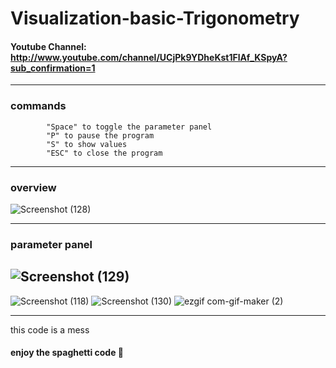 
# Visualization-basic-Trigonometry
####  Youtube Channel: http://www.youtube.com/channel/UCjPk9YDheKst1FlAf_KSpyA?sub_confirmation=1
---

### commands
            "Space" to toggle the parameter panel
            "P" to pause the program
            "S" to show values
            "ESC" to close the program
---
### overview
![Screenshot (128)](https://user-images.githubusercontent.com/48150537/122634658-0db1ee00-d0fd-11eb-9b36-74553089a80f.png)

---
### parameter panel
![Screenshot (129)](https://user-images.githubusercontent.com/48150537/122634650-f541d380-d0fc-11eb-978b-750fe23939c7.png)
---
![Screenshot (118)](https://user-images.githubusercontent.com/48150537/122188097-422f6b00-cead-11eb-9073-394f48e630e8.png) 
![Screenshot (130)](https://user-images.githubusercontent.com/48150537/122634767-e576bf00-d0fd-11eb-9f67-c0e12b76da5e.png)
![ezgif com-gif-maker (2)](https://user-images.githubusercontent.com/48150537/121996722-c1963f00-cdc6-11eb-9e46-3cb11e52f6ed.gif)

---
this code is a mess
#### enjoy the spaghetti code 🍝
